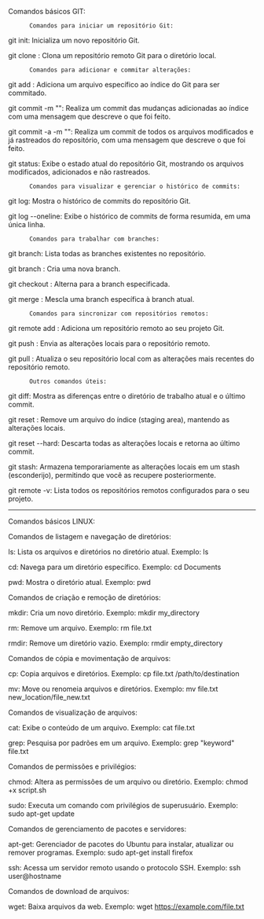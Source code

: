 Comandos básicos GIT:


          Comandos para iniciar um repositório Git:

git init: Inicializa um novo repositório Git.

git clone <URL>: Clona um repositório remoto Git para o diretório local.
  

          Comandos para adicionar e commitar alterações:

git add <arquivo>: Adiciona um arquivo específico ao índice do Git para ser commitado.

git commit -m "<mensagem>": Realiza um commit das mudanças adicionadas ao índice com uma mensagem que descreve o que foi feito.

git commit -a -m "<mensagem>": Realiza um commit de todos os arquivos modificados e já rastreados do repositório, com uma mensagem que descreve o que foi feito.

git status: Exibe o estado atual do repositório Git, mostrando os arquivos modificados, adicionados e não rastreados.
  

          Comandos para visualizar e gerenciar o histórico de commits:

git log: Mostra o histórico de commits do repositório Git.

git log --oneline: Exibe o histórico de commits de forma resumida, em uma única linha.
  

          Comandos para trabalhar com branches:

git branch: Lista todas as branches existentes no repositório.

git branch <nome>: Cria uma nova branch.

git checkout <branch>: Alterna para a branch especificada.

git merge <branch>: Mescla uma branch específica à branch atual.
  

          Comandos para sincronizar com repositórios remotos:

git remote add <nome> <URL>: Adiciona um repositório remoto ao seu projeto Git.

git push <remote> <branch>: Envia as alterações locais para o repositório remoto.

git pull <remote> <branch>: Atualiza o seu repositório local com as alterações mais recentes do repositório remoto.
  

          Outros comandos úteis:

git diff: Mostra as diferenças entre o diretório de trabalho atual e o último commit.

git reset <arquivo>: Remove um arquivo do índice (staging area), mantendo as alterações locais.

git reset --hard: Descarta todas as alterações locais e retorna ao último commit.

git stash: Armazena temporariamente as alterações locais em um stash (esconderijo), permitindo que você as recupere posteriormente.

git remote -v: Lista todos os repositórios remotos configurados para o seu projeto.

--------------------------------------------------------------------------------------------------------------------------------------------------------------------------------------------------------------

Comandos básicos LINUX:

   Comandos de listagem e navegação de diretórios:


 ls: Lista os arquivos e diretórios no diretório atual.
 Exemplo: ls

 cd: Navega para um diretório específico.
 Exemplo: cd Documents

 pwd: Mostra o diretório atual.
 Exemplo: pwd
  

Comandos de criação e remoção de diretórios:

 mkdir: Cria um novo diretório.
 Exemplo: mkdir my_directory

 rm: Remove um arquivo.
 Exemplo: rm file.txt

 rmdir: Remove um diretório vazio.
 Exemplo: rmdir empty_directory
  

Comandos de cópia e movimentação de arquivos:

 cp: Copia arquivos e diretórios.
 Exemplo: cp file.txt /path/to/destination

 mv: Move ou renomeia arquivos e diretórios.
 Exemplo: mv file.txt new_location/file_new.txt

  
Comandos de visualização de arquivos:

 cat: Exibe o conteúdo de um arquivo.
 Exemplo: cat file.txt

 grep: Pesquisa por padrões em um arquivo.
 Exemplo: grep "keyword" file.txt

  
Comandos de permissões e privilégios:

 chmod: Altera as permissões de um arquivo ou diretório.
 Exemplo: chmod +x script.sh

 sudo: Executa um comando com privilégios de superusuário.
 Exemplo: sudo apt-get update
  

Comandos de gerenciamento de pacotes e servidores:

 apt-get: Gerenciador de pacotes do Ubuntu para instalar, atualizar ou remover programas.
 Exemplo: sudo apt-get install firefox

 ssh: Acessa um servidor remoto usando o protocolo SSH.
 Exemplo: ssh user@hostname
  

Comandos de download de arquivos:

 wget: Baixa arquivos da web.
 Exemplo: wget https://example.com/file.txt
